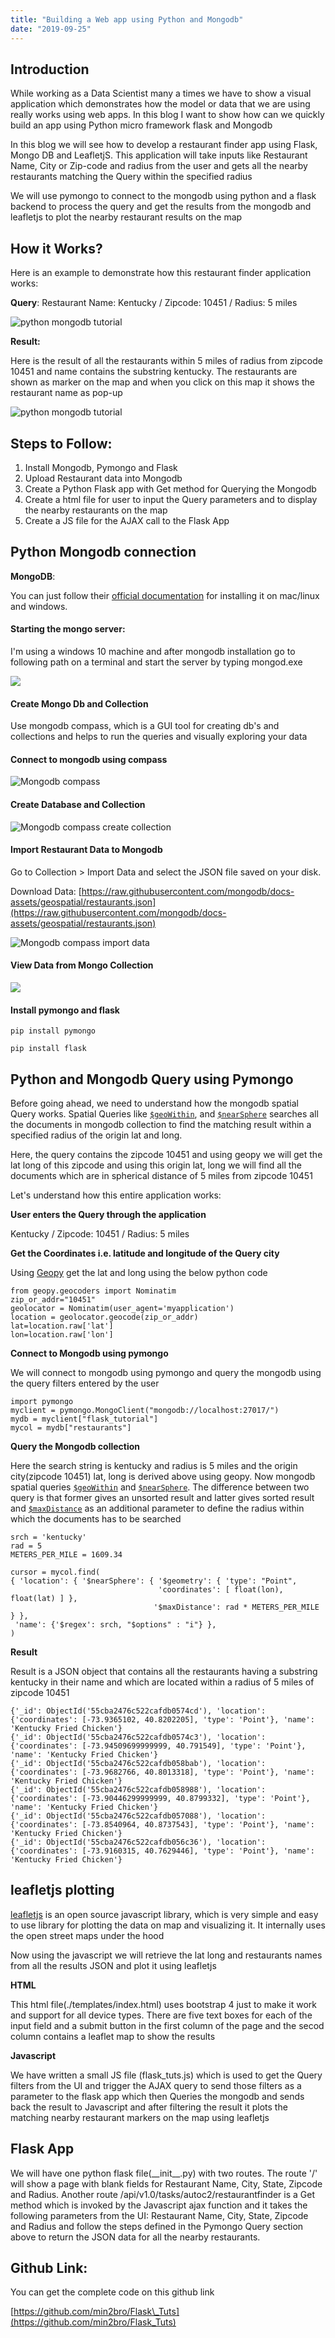 ```yaml
---
title: "Building a Web app using Python and Mongodb"
date: "2019-09-25"
---
```


## **Introduction**

While working as a Data Scientist many a times we have to show a visual application which demonstrates how the model or data that we are using really works using web apps. In this blog I want to show how can we quickly build an app using Python micro framework flask and Mongodb

In this blog we will see how to develop a restaurant finder app using Flask, Mongo DB and LeafletjS. This application will take inputs like Restaurant Name, City or Zip-code and radius from the user and gets all the nearby restaurants matching the Query within the specified radius

We will use pymongo to connect to the mongodb using python and a flask backend to process the query and get the results from the mongodb and leafletjs to plot the nearby restaurant results on the map

## **How it Works?**

Here is an example to demonstrate how this restaurant finder application works:

**Query**: Restaurant Name: Kentucky / Zipcode: 10451 / Radius: 5 miles

![python mongodb tutorial](/images/2019/09/image-61.png)

**Result:**

Here is the result of all the restaurants within 5 miles of radius from zipcode 10451 and name contains the substring kentucky. The restaurants are shown as marker on the map and when you click on this map it shows the restaurant name as pop-up

![python mongodb tutorial](/images/2019/09/image-70.png)

## **Steps to Follow:**

1. Install Mongodb, Pymongo and Flask
2. Upload Restaurant data into Mongodb
3. Create a Python Flask app with Get method for Querying the Mongodb
4. Create a html file for user to input the Query parameters and to display the nearby restaurants on the map
5. Create a JS file for the AJAX call to the Flask App

## **Python Mongodb connection**

**MongoDB**:

You can just follow their [official documentation](https://docs.mongodb.com/manual/tutorial/install-mongodb-on-windows/) for installing it on mac/linux and windows.

#### **Starting the mongo server:**

I'm using a windows 10 machine and after mongodb installation go to following path on a terminal and start the server by typing mongod.exe

![](/images/2019/09/image-64.png)

#### **Create Mongo Db and Collection**

Use mongodb compass, which is a GUI tool for creating db's and collections and helps to run the queries and visually exploring your data

#### **Connect to mongodb using compass**

![Mongodb compass](/images/2019/09/image-65.png)

#### **Create Database and Collection**

![Mongodb compass create collection](/images/2019/09/image-67.png)

#### **Import Restaurant Data to Mongodb**

Go to Collection > Import Data and select the JSON file saved on your disk.

Download Data: [https://raw.githubusercontent.com/mongodb/docs-assets/geospatial/restaurants.json](https://raw.githubusercontent.com/mongodb/docs-assets/geospatial/restaurants.json)

![Mongodb compass import data](/images/2019/09/image-68.png)

#### **View Data from Mongo Collection**

![](/images/2019/09/image-69.png)

#### **Install pymongo and flask**

```
pip install pymongo
```

```
pip install flask
```

## **Python and Mongodb Query using Pymongo**

Before going ahead, we need to understand how the mongodb spatial Query works. Spatial Queries like [`$geoWithin`](https://docs.mongodb.com/manual/reference/operator/query/geoWithin/#op._S_geoWithin), and [`$nearSphere`](https://docs.mongodb.com/manual/reference/operator/query/nearSphere/#op._S_nearSphere) searches all the documents in mongodb collection to find the matching result within a specified radius of the origin lat and long.

Here, the query contains the zipcode 10451 and using geopy we will get the lat long of this zipcode and using this origin lat, long we will find all the documents which are in spherical distance of 5 miles from zipcode 10451

Let's understand how this entire application works:

**User enters the Query through the application**

Kentucky / Zipcode: 10451 / Radius: 5 miles

**Get the Coordinates i.e. latitude and longitude of the Query city**

Using [Geopy](https://geopy.readthedocs.io/en/stable/) get the lat and long using the below python code

```
from geopy.geocoders import Nominatim
zip_or_addr="10451"
geolocator = Nominatim(user_agent='myapplication')
location = geolocator.geocode(zip_or_addr)
lat=location.raw['lat']
lon=location.raw['lon']
```

**Connect to Mongodb using pymongo**

We will connect to mongodb using pymongo and query the mongodb using the query filters entered by the user

```
import pymongo
myclient = pymongo.MongoClient("mongodb://localhost:27017/")
mydb = myclient["flask_tutorial"]
mycol = mydb["restaurants"]
```

**Query the Mongodb collection**

Here the search string is kentucky and radius is 5 miles and the origin city(zipcode 10451) lat, long is derived above using geopy. Now mongodb spatial queries [`$geoWithin`](https://docs.mongodb.com/manual/reference/operator/query/geoWithin/#op._S_geoWithin) and [`$nearSphere`](https://docs.mongodb.com/manual/reference/operator/query/nearSphere/#op._S_nearSphere). The difference between two query is that former gives an unsorted result and latter gives sorted result and [`$maxDistance`](https://docs.mongodb.com/manual/reference/operator/query/maxDistance/#op._S_maxDistance) as an additional parameter to define the radius within which the documents has to be searched

```
srch = 'kentucky'
rad = 5
METERS_PER_MILE = 1609.34

cursor = mycol.find(
{ 'location': { '$nearSphere': { '$geometry': { 'type': "Point",
                                 'coordinates': [ float(lon), float(lat) ] },
                                '$maxDistance': rad * METERS_PER_MILE } },
 'name': {'$regex': srch, "$options" : "i"} },
)
```

**Result**

Result is a JSON object that contains all the restaurants having a substring kentucky in their name and which are located within a radius of 5 miles of zipcode 10451

```
{'_id': ObjectId('55cba2476c522cafdb0574cd'), 'location': {'coordinates': [-73.9365102, 40.8202205], 'type': 'Point'}, 'name': 'Kentucky Fried Chicken'}
{'_id': ObjectId('55cba2476c522cafdb0574c3'), 'location': {'coordinates': [-73.94509699999999, 40.791549], 'type': 'Point'}, 'name': 'Kentucky Fried Chicken'}
{'_id': ObjectId('55cba2476c522cafdb058bab'), 'location': {'coordinates': [-73.9682766, 40.8013318], 'type': 'Point'}, 'name': 'Kentucky Fried Chicken'}
{'_id': ObjectId('55cba2476c522cafdb058988'), 'location': {'coordinates': [-73.90446299999999, 40.8799332], 'type': 'Point'}, 'name': 'Kentucky Fried Chicken'}
{'_id': ObjectId('55cba2476c522cafdb057088'), 'location': {'coordinates': [-73.8540964, 40.8737543], 'type': 'Point'}, 'name': 'Kentucky Fried Chicken'}
{'_id': ObjectId('55cba2476c522cafdb056c36'), 'location': {'coordinates': [-73.9160315, 40.7629446], 'type': 'Point'}, 'name': 'Kentucky Fried Chicken'}
```

## **leafletjs plotting**

[leafletjs](https://leafletjs.com/) is an open source javascript library, which is very simple and easy to use library for plotting the data on map and visualizing it. It internally uses the open street maps under the hood

Now using the javascript we will retrieve the lat long and restaurants names from all the results JSON and plot it using leafletjs

**HTML**

This html file(./templates/index.html) uses bootstrap 4 just to make it work and support for all device types. There are five text boxes for each of the input field and a submit button in the first column of the page and the secod column contains a leaflet map to show the results

**Javascript**

We have written a small JS file (flask\_tuts.js) which is used to get the Query filters from the UI and trigger the AJAX query to send those filters as a parameter to the flask app which then Queries the mongodb and sends back the result to Javascript and after filtering the result it plots the matching nearby restaurant markers on the map using leafletjs

## **Flask App**

We will have one python flask file(\_\_init\_\_.py) with two routes. The route '/' will show a page with blank fields for Restaurant Name, City, State, Zipcode and Radius. Another route /api/v1.0/tasks/autoc2/restaurantfinder is a Get method which is invoked by the Javascript ajax function and it takes the following parameters from the UI: Restaurant Name, City, State, Zipcode and Radius and follow the steps defined in the Pymongo Query section above to return the JSON data for all the nearby restaurants.

## **Github Link:**

You can get the complete code on this github link

[https://github.com/min2bro/Flask\_Tuts](https://github.com/min2bro/Flask_Tuts)
